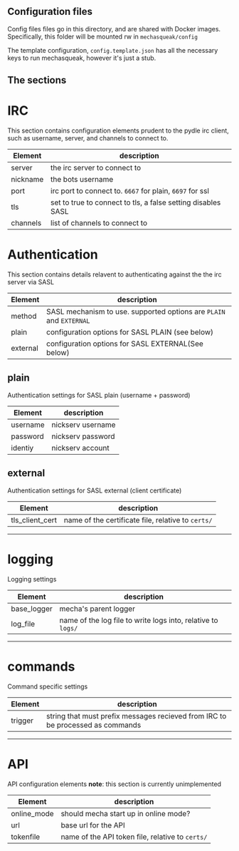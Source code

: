 Configuration files
-------------------
Config files files go in this directory, and are shared with Docker
    images. Specifically, this folder will be mounted rw in
    `mechasqueak/config`

The template configuration, `config.template.json` has all the necessary
    keys to run mechasqueak, however it's just a stub.

The sections
------------
# IRC
This section contains configuration elements prudent to the pydle
irc client, such as username, server, and channels to connect to.


| Element| description |
|--------|-------------|
| server|  the irc server to connect to|
| nickname| the bots username|
| port| irc port to connect to. `6667` for plain, `6697` for ssl|
| tls| set to true to connect to tls, a false setting disables SASL|
|channels| list of channels to connect to|

# Authentication
This section contains details relavent to authenticating against the
    the irc server via SASL

| Element| description |
|--------|-------------|
|  method| SASL mechanism to use. supported options are `PLAIN` and `EXTERNAL` |
|plain|configuration options for SASL PLAIN (see below)|
|external|configuration options for SASL EXTERNAL(See below)|

## plain
Authentication settings for SASL plain (username + password)

| Element| description |
|--------|-------------|
| username | nickserv username |
| password | nickserv password|
| identiy  | nickserv account|

## external
Authentication settings for SASL external (client certificate)

| Element| description |
|--------|-------------|
| tls_client_cert | name of the certificate file, relative to `certs/`|

------------------
# logging
Logging settings

| Element| description |
|--------|-------------|
| base_logger| mecha's parent logger|
|log_file|name of the log file to write logs into, relative to `logs/`|

------------------
# commands
Command specific settings

| Element| description |
|--------|-------------|
|trigger|string that must prefix messages recieved from IRC to be processed as commands|

------------------
# API
API configuration elements
**note**: this section is currently unimplemented

| Element| description |
|--------|-------------|
|online_mode|should mecha start up in online mode?|
|url|base url for the API|
|tokenfile|name of the API token file, relative to `certs/`|
